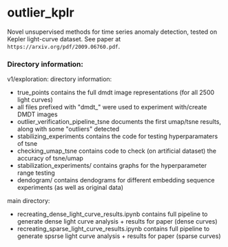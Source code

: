 # outlier_kplr

Novel unsupervised methods for time series anomaly detection, tested on Kepler light-curve dataset. See paper at `https://arxiv.org/pdf/2009.06760.pdf`.

### Directory information:

v1/exploration: directory information:
- true_points contains the full dmdt image representations (for all 2500 light curves)
- all files prefixed with "dmdt_" were used to experiment with/create DMDT images
- outlier_verification_pipeline_tsne documents the first umap/tsne results, along with some "outliers" detected
- stabilizing_experiments contains the code for testing hyperparamaters of tsne
- checking_umap_tsne contains code to check (on artificial dataset) the accuracy of tsne/umap
- stabilization_experiments/ contains graphs for the hyperparameter range testing
- dendogram/ contains dendograms for different embedding sequence experiments (as well as original data)

main directory:
- recreating_dense_light_curve_results.ipynb contains full pipeline to generate dense light curve analysis + results for paper (dense curves)
- recreating_sparse_light_curve_results.ipynb contains full pipeline to generate spsrse light curve analysis + results for paper (sparse curves)

